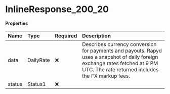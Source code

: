 # InlineResponse_200_20

**Properties**

| Name   | Type      | Required | Description                                                                                                                                                                       |
| :----- | :-------- | :------- | :-------------------------------------------------------------------------------------------------------------------------------------------------------------------------------- |
| data   | DailyRate | ❌       | Describes currency conversion for payments and payouts. Rapyd uses a snapshot of daily foreign exchange rates fetched at 9 PM UTC. The rate returned includes the FX markup fees. |
| status | Status1   | ❌       |                                                                                                                                                                                   |

